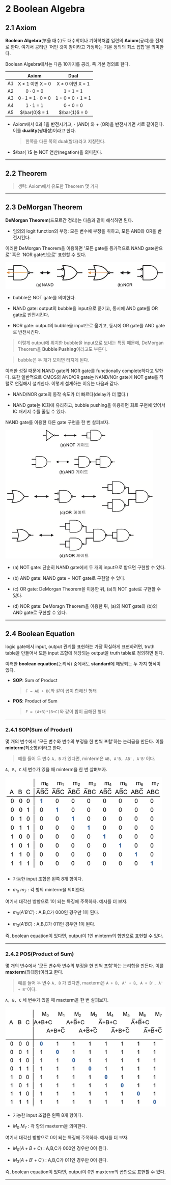 # 2 Boolean Algebra

## 2.1 Axiom

**Boolean Algebra**(부울 대수)도 대수학이나 기하학처럼 일련의 **Axiom**(공리)를 전제로 한다. 여기서 공리란 '어떤 것이 참이라고 가정하는 기본 정의의 최소 집합'을 의미한다.

Boolean Algebra에서는 다음 10가지를 공리, 즉 기본 정의로 한다.

| | Axiom | Dual |
| :---: | :---: | :---: |
| A1 | X $\neq$ 1 이면 X = 0 | X $\neq$ 0 이면 X = 1 |
| A2 | 0 $\cdot$ 0 = 0 | 1 + 1 = 1 |
| A3 | 0 $\cdot$ 1 = 1 $\cdot$ 0 = 0 | 1 + 0 = 0 + 1 = 1 |
| A4 | 1 $\cdot$ 1 = 1 | 0 + 0 = 0 |
| A5 | $\bar{0}$ = 1 | $\bar{1}$ = 0 |

- Axiom에서 0과 1을 반전시키고, $\cdot$ (AND) 와 + (OR)을 반전시키면 서로 같아진다. 이를 **duality**(쌍대성)이라고 한다.

  > 한쪽을 다른 쪽의 dual(쌍대)라고 지칭한다.

- $\bar{ }$ 는 NOT 연산(negation)을 의미한다.

---

## 2.2 Theorem

> 생략: Axiom에서 유도한 Theorem 몇 가지

---

## 2.3 DeMorgan Theorem

**DeMorgan Theorem**(드모르간 정리)는 다음과 같이 해석하면 된다.

- 임의의 logit function의 부정: 모든 변수에 부정을 취하고, 모든 AND와 OR을 반전시킨다.

이러한 DeMorgan Theorem을 이용하면 '모든 gate를 등가적으로 NAND gate만으로' 혹은 'NOR gate만으로' 표현할 수 있다.

![DeMorgan NAND, NOR](images/DeMorgan_NAND_NOR.png)

- bubble은 NOT gate를 의미한다.

- NAND gate: output의 bubble을 input으로 옮기고, 동시에 AND gate를 OR gate로 반전시킨다.

- NOR gate: output의 bubble을 input으로 옮기고, 동시에 OR gate를 AND gate로 반전시킨다.

> 이렇게 output에 위치한 bubble을 input으로 보내는 특징 때문에, DeMorgan Theorem을 **Bubble Pushing**이라고도 부른다.

> bubble은 두 개가 모이면 터지게 된다.

이러한 성질 때문에 NAND gate와 NOR gate를 functionally complete하다고 말한다. 또한 일반적으로 CMOS의 AND/OR gate는 NAND/NOr gate에 NOT gate를 직렬로 연결해서 설계한다. 이렇게 설계하는 이유는 다음과 같다.

- NAND/NOR gate의 동작 속도가 더 빠르다(delay가 더 짧다.)

- NAND gate는 IC화에 유리하고, bubble pushing을 이용하면 회로 구현에 있어서 IC 패키지 수를 줄일 수 있다.

NAND gate를 이용한 다른 gate 구현을 한 번 살펴보자. 

![NAND gate를 이용한 gate 구현](images/logic_gates_using_NAND.png)

- (a) NOT gate: 단순히 NAND gate에서 두 개의 input으로 받으면 구현할 수 있다.

- (b) AND gate: NAND gate + NOT gate로 구현할 수 있다.

- (c) OR gate: DeMorgan Theorem을 이용한 뒤, (a)의 NOT gate로 구현할 수 있다.

- (d) NOR gate: DeMoragn Theorem을 이용한 뒤, (a)의 NOT gate와 (b)의 AND gate로 구현할 수 있다.

---

## 2.4 Boolean Equation

logic gate에서 input, output 관계를 표현하는 가장 확실하게 표현하려면, truth table을 만들어서 모든 input 조합에 해당되는 output을 truth table로 정의하면 된다.

이러한 **boolean equation**(논리식) 중에서도 **standard**에 해당되는 두 가지 형식이 있다.

- **SOP**: Sum of Product

  > `F = AB + BC`와 같이 곱이 합해진 형태

- **POS**: Product of Sum

  > `F = (A+B)*(B+C)`와 같이 합이 곱해진 형태

---

### 2.4.1 SOP(Sum of Product)

몇 개의 변수에서 '모든 변수와 변수의 부정을 한 번씩 포함'하는 논리곱을 만든다. 이를 **minterm**(최소항)이라고 한다.

> 예를 들어 두 변수 `A, B` 가 있다면, minterm은 `AB, A'B, AB', A'B'`이다.

`A, B, C` 세 변수가 있을 때 minterm을 한 번 살펴보자.

![SOP](images/SOP_3.png)

- 가능한 input 조합은 왼쪽 8개 항이다.

- $m_{0} ~ m_{7}$ : 각 항의 minterm을 의미한다.

여기서 대각선 방향으로 1이 되는 특징에 주목하자. 예시를 더 보자.

- $m_{0}(A'B'C')$ : A,B,C가 000인 경우만 1이 된다.

- $m_{3}(A'BC)$ : A,B,C가 011인 경우만 1이 된다.

즉, boolean equation이 있다면, output이 1인 minterm의 합만으로 표현할 수 있다.

---

### 2.4.2 POS(Product of Sum)

몇 개의 변수에서 '모든 변수와 변수의 부정을 한 번씩 포함'하는 논리합을 만든다. 이를 **maxterm**(최대항)이라고 한다.

> 예를 들어 두 변수 `A, B` 가 있다면, maxterm은 `A + B, A' + B, A + B', A' + B'`이다.

`A, B, C` 세 변수가 있을 때 maxterm을 한 번 살펴보자.

![POS](images/POS_3.png)

- 가능한 input 조합은 왼쪽 8개 항이다.

- $M_{0} ~ M_{7}$ : 각 항의 maxterm을 의미한다.

여기서 대각선 방향으로 0이 되는 특징에 주목하자. 예시를 더 보자.

- $M_{0}(A+B+C)$ : A,B,C가 000인 경우만 0이 된다.

- $M_{3}(A+B'+C')$ : A,B,C가 011인 경우만 0이 된다.

즉, boolean equation이 있다면, output이 0인 maxterm의 곱만으로 표현할 수 있다.

---

